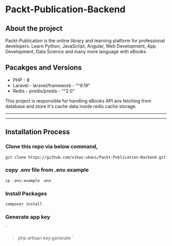 # Packt-Publication-Backend
 
## About the project
Packt-Publication is the online library and learning platform for professional developers. Learn Python, JavaScript, Angular, Web Development, App Development, Data Science and many more language with eBooks.


## Pacakges and Versions
- PHP - 8 
- Laravel - laravel/framework - "^9.19"
- Redis - predis/predis - "^2.0"


This project is responsible for handling eBooks API ans fetching from database and store it's cache data inside redis cache storage.

---
---

## Installation Process

### Clone this repo via below command,
`
git clone https://github.com/vikas-ukani/Packt-Publication-Backend.git
`

### copy .env file from .env.example
`
cp .env.example .env
`

### Install Packages
`
composer install 
`


### Generate app key
`
> php artisan key:generate
`

